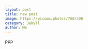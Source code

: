 ```yaml
---
layout: post
title: new post
image: https://picsum.photos/700/300
category: Jekyll
author: Me
---
```

ppp